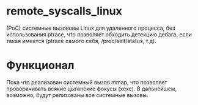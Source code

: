 # remote_syscalls_linux
(PoC) системные вызововы Linux для удаленного процесса, без использования ptrace, что позволяет обходить детекцию дебага, если такая имеется (ptrace самого себя, /proc/self/status, т.д).

# Функционал
Пока что реализован системный вызов mmap, что позволяет проворачивать всякие цыганские фокусы (хехе).
В дальнейшем, возможно, будут релизованы все системные вызовы.
